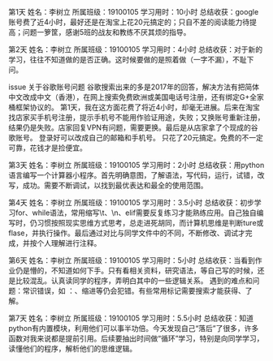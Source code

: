 ﻿
第1天
姓名：李树立
所属班级：19100105
学习用时：10小时
总结收获：google账号费了近4小时，最好还是在淘宝上花20元搞定的；只自不差的阅读能力待提高；问题一箩筐，感谢5班的战友和教练不厌其烦的指导。

第2天
姓名：李树立
所属班级：19100105
学习用时：4小时
总结收获：对于新的学习，往往不知道做的是否正确。这时候要做的是照着做（一字不漏），不耻下问。

issue
关于谷歌账号问题
谷歌搜索出来的多是2017年的回答，解决方法有把简体中文改成中文（香港），在网上搜索免费欧洲或美国电话号注册，还有绑定G+全家桶框架协议的。
第1天，我在这方面花费了将近4小时，却毫无进展。后来在淘宝找店家买手机号注册，提示手机号不能用作验证用途，失败；又换账号重新注册，结果仍是失败。店家回复VPN有问题，需要更换。最后是从店家拿了个现成的谷歌账号。
登录好可以改成自己的邮箱和手机号。
只花了20元搞定。免费的不一定可靠，花钱才是捡便宜。

第3天
姓名：李树立
所属班级：19100105
学习用时：2小时
总结收获：用python语言编写一个计算器小程序。首先明确意图，了解语法，写代码，运行，试错，改写，成功。需要不断调试，以找到最优表达和最全的使用范围。

第4天
姓名：李树立
所属班级：19100105
学习用时：3.5小时
总结收获：初步学习for、while语法，常用缩写\t、\n、elif需要反复练习才能熟练应用。自己独自编写时，仍习惯按照现实思维方式思考，总走进死胡同，而计算机思维是判断ture或flase，并执行操作。最后通过对比与同学文件中的不同，不断修改、调试才完成，并按个人理解进行注释。

第6天
姓名：李树立
所属班级：19100105
学习用时：5小时
总结收获：当看到作业仍是懵的，不知道如何下手。只有看相关资料，研究语法，等自己写的时候，还是比较混乱。认真读同学的程序，弄明白其中的一些逻辑关系。
遇到的难点和问题：常识错误，如 ：、缩进等仍会犯错。有些常用标记需要搜索才能获得、了解。

第7天
姓名：李树立
所属班级：19100105
学习用时：5.5小时
总结收获：知道python有内置模块，利用他们可以事半功倍。今天发现自己“落后”了很多，许多函数对我来说都是提前引用。后续要抽出时间做“循环”学习，特别是向同学学习，读懂他们的程序，解析他们的思维逻辑。

